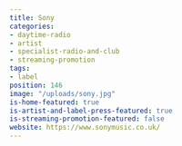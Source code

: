 ```yaml
---
title: Sony
categories:
- daytime-radio
- artist
- specialist-radio-and-club
- streaming-promotion
tags:
- label
position: 146
image: "/uploads/sony.jpg"
is-home-featured: true
is-artist-and-label-press-featured: true
is-streaming-promotion-featured: false
website: https://www.sonymusic.co.uk/
---
```


